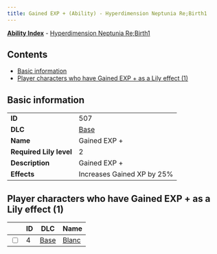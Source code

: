 ```yaml
---
title: Gained EXP + (Ability) - Hyperdimension Neptunia Re;Birth1
---
```


[**Ability Index**](/neptunia/rb1/ability/index.html) - [Hyperdimension Neptunia Re;Birth1](/neptunia/rb1)

## Contents

- [Basic information](#basic-information)
- [Player characters who have Gained EXP + as a Lily effect (1)](#player-characters-who-have-gained-exp-as-a-lily-effect-1)

## Basic information

|   |   |
| -- | -- |
| **ID** | 507
**DLC** | [Base](/neptunia/rb1/dlc/1-base.html)
**Name** | Gained EXP +
**Required Lily level** | 2
**Description** | Gained EXP +
**Effects** | Increases Gained XP by 25% |


## Player characters who have Gained EXP + as a Lily effect (1)

|    | ID | DLC | Name |
| -- | -- | --- | ---- |
| <input type="checkbox" id="rb1-player-1-4" class="trackbox" /> | 4 | [Base](/neptunia/rb1/dlc/1-base.html) | [Blanc](/neptunia/rb1/player/1-4-blanc.html) |
